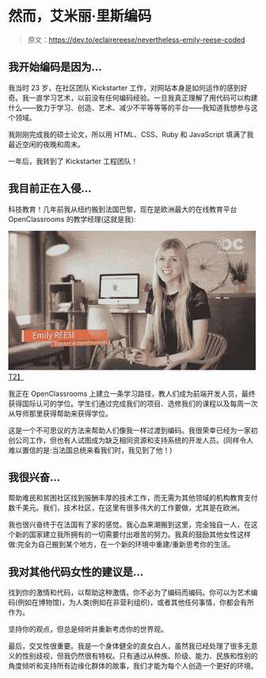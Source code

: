 # 然而，艾米丽·里斯编码

> 原文：<https://dev.to/eclairereese/nevertheless-emily-reese-coded>

## 我开始编码是因为...

我当时 23 岁，在社区团队 Kickstarter 工作，对网站本身是如何运作的感到好奇。我一直学习艺术，以前没有任何编码经验。一旦我真正理解了用代码可以构建什么——致力于学习、创造、艺术、减少不平等等等的平台——我知道我想参与这个领域。

我刚刚完成我的硕士论文，所以用 HTML、CSS、Ruby 和 JavaScript 填满了我最近空闲的夜晚和周末。

一年后，我转到了 Kickstarter 工程团队！

## 我目前正在入侵...

科技教育！几年前我从纽约搬到法国巴黎，现在是欧洲最大的在线教育平台 OpenClassrooms 的教学经理(这就是我):

[![OC](img/514927c8ba8c59de3aacdf400d693dba.png)T2】](https://res.cloudinary.com/practicaldev/image/fetch/s--O_JdI9V6--/c_limit%2Cf_auto%2Cfl_progressive%2Cq_66%2Cw_880/https://s3.amazonaws.com/eclairereese.com/android.gif)

我正在 OpenClassrooms 上建立一条学习路径，教人们成为前端开发人员，最终获得国际认可的学位。学生们通过完成我们的项目、选修我们的课程以及每周一次从导师那里获得帮助来获得学位。

这是一个不可思议的方法来帮助人们像我一样过渡到编码。我很荣幸已经为一家初创公司工作，但也有人试图成为缺乏相同资源和支持系统的开发人员。(同样令人难以置信的是:当法国总统来看我们时，我见到了他！)

## 我很兴奋...

帮助难民和贫困社区找到报酬丰厚的技术工作，而无需为其他领域的机构教育支付数千美元。我们，技术社区，在这里有很多伟大的工作要做，尤其是在欧洲。

我也很兴奋终于在法国有了家的感觉。我心血来潮搬到这里，完全独自一人，在这个新的国家建立我所拥有的一切需要付出艰苦的努力。我真的鼓励其他女性这样做:完全为自己搬到某个地方，在一个新的环境中重建/重新思考你的生活。

## 我对其他代码女性的建议是...

找到你的激情和代码，以帮助这种激情。你不必为了编码而编码。你可以为艺术编码(例如在博物馆)，为人类(例如在非营利组织)，或者其他任何事情，你都会有所作为。

坚持你的观点，但总是倾听并重新考虑你的世界观。

最后，交叉性很重要。我是一个身体健全的直女白人，虽然我已经处理了很多无意义的性别歧视，但我仍然很有特权。只有通过从种族、阶级、能力、民族和性别的角度倾听和支持所有边缘化群体的故事，我们才能为每个人创造一个更好的环境。
